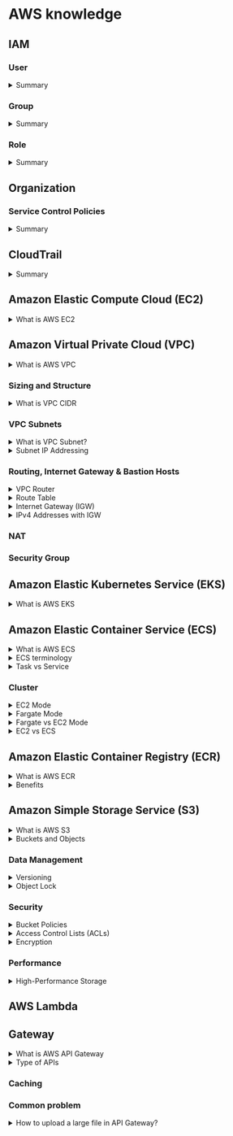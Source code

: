 # AWS knowledge
## IAM
### User
<details>
  <summary>Summary</summary>
  <br/>
  
  + There's the 5000 IAM user limit per account.
</details>

### Group
<details>
  <summary>Summary</summary>
  <br/>
  
  + Group are not a true identity.
  + Group just container which contains Users.
  + A resource policy cannot grant acess to an group.
</details>

### Role
<details>
  <summary>Summary</summary>
  <br/>

  + Can't log in to a Role.
  + Role has two types of policy which can be attach: _Trust Policy_ and _Permissions Policy_.
</details>

## Organization
### Service Control Policies
<details>
  <summary>Summary</summary>
  <br/>
  
  + Service Control Policies (SCPs) are just a boundary. They define the limit of what is and isn't allowed
  + The management account is special and it's unaffected by any service control policies.
  + They don't grant any permissions.
  + The default of SCPs is FullAWSAccess.
</details>

## CloudTrail
<details>
  <summary>Summary</summary>
  <br/>
  
  + Enable by default on AWS account, but it's only the 90-day event history.
  + Don't get any storage in S3 unless configure a trail.
  + Store management events only by default.
  + IAM, STS, CloudFront log their data as global service events at US East 1 and trail will need to be enable to capure that data.
  + Not real-time.
</details>

## Amazon Elastic Compute Cloud (EC2)
<details>
  <summary>What is AWS EC2</summary>
  <br/>
  
</details>

## Amazon Virtual Private Cloud (VPC)
<details>
  <summary>What is AWS VPC</summary>
  <br/>
  
  Amazon Virtual Private Cloud (VPC) is a service that allows you to create a logically isolated network within the AWS cloud. 
</details>

### Sizing and Structure

<details>
  <summary>What is VPC CIDR</summary>
  <br/>

  A VPC CIDR (Virtual Private Cloud Classless Inter-Domain Routing) block is a range of IP addresses assigned to your VPC in AWS. For example, a CIDR block of `10.0.0.0/16` includes all IP addresses from `10.0.0.0` to `10.0.255.255`.
   
</details>

### VPC Subnets

<details>
  <summary>What is VPC Subnet?</summary>
  <br/>

  A subnet in Amazon VPC is a range of IP addresses within your VPC. It's created within one availablity zone (AZ) and it can nerver be changed. 

  _Public and Private Subnets:_
  + **Public Subnets:** These subnets have a route to the internet through an Internet Gateway (IGW). Instances in a public subnet can communicate directly with the internet.
  + **Private Subnets:** These subnets do not have a direct route to the internet. Instances in a private subnet can access the internet through a NAT Gateway or NAT Instance.

  _Subnet and AZ:_

  + One subnet is created in a specific AZ, and a subnet can never be in multiple availability zones.
  + One AZ can have zero or many subnets.

  Subnets can communicate with orther subnets in the VPC.
  
</details>
<details>
  <summary>Subnet IP Addressing</summary>
  <br/>

  There are 5 IPs adress within every VPC subnet that you can't use:
  + Network adress (`10.16.16.0`)
  + Network + 1 (`10.16.16.1`) - VPC Router
  + Network + 2 (`10.16.16.2`) - Reserved (DNS*)
  + Network + 3 (`10.16.16.3`) - Reserved Future Use
  + Broadcast Adress (`10.16.31.255`) - Last IP in Subnet
  
</details>

### Routing, Internet Gateway & Bastion Hosts

<details>
  <summary>VPC Router</summary>
  <br/>

  VPC router is a highly available device which is present in every VPC (default or custom), which moves traffic from somewhere to somewhere else. It runs in all of the availability zones that the VPC uses. The router has a network in every subnet (_Network + 1_).
  
</details>
<details>
  <summary>Route Table</summary>
  <br/>

  The route table associate with a subnet defines what the VPC router will do when data leaves that subnet. Each subnet in your VPC must be associated with a route table, which controls the routing for that subnet. 

  ![](images/route_table.png)

  **Route Table terminology:**

  + **Routes:** Each route in a table specifies a destination and a target. The destination specifies the range of IP addresses (CIDR block) that the route applies to, and the target is where you want the traffic to go. For example, to enable internet access, you might have a route with a destination of 0.0.0.0/0 (all IPv4 addresses) and a target of an internet gateway.
  + **Main Route Table:** When you create a VPC, AWS automatically creates a main route table.
  + **Subnet Route Tables:** Each subnet in your VPC must be associated with a route table. If you don’t explicitly associate a subnet with a route table, it uses the main route table by default. You can create custom route tables and associate them with specific subnets.
  + **Local Route:** Every route table contains a `local` route for communication within the VPC. This route is automatically added and cannot be removed.
  + **Route Priority:** If there are multiple routes that match the destination IP address, the most specific route (longest prefix match) is used. For example, a route for `10.0.0.0/24` will take precedence over a route for `10.0.0.0/161`. (`10.0.0.0/24` > `10.0.0.0/161`)
  + **Static and Propagated Routes:** Routes can be static (manually added) or propagated (automatically added by AWS services like VPN connections). Static routes take priority over propagated routes if they have the same destination
  
</details>

<details>
  <summary>Internet Gateway (IGW)</summary>
  <br/>

  Internet Gateway enables resources in your VPC, such as EC2 instances, to connect to the internet if they have a public IP address. It also allows resources on the internet to initiate connections to your VPC resources using their public IP addresses. One Internet Gateway will cover all of the AZs in the region. This is one-to-one relationship between Internet Gateway and VPC.

  + One VPC can have zero or one IGW.
  + IGW can created and not attach to a VPC, so it can zero or one VPC.

  ![](images/IGW.png)
  
</details>
<details>
  <summary>IPv4 Addresses with IGW</summary>
  <br/>

  ![](images/IPv4_with_IGW.png)

  The EC2 instacnce (IPv4 instance) can not aware its public IP. It just have a private IP.
  
</details>

### NAT
### Security Group

## Amazon Elastic Kubernetes Service (EKS)

<details>
  <summary>What is AWS EKS</summary>
  <br/>

  Amazon Elastic Kubernetes Service (Amazon EKS) is a managed Kubernetes service that makes it easy for you to run Kubernetes on AWS and on-premises.

</details>

## Amazon Elastic Container Service (ECS)
<details>
  <summary>What is AWS ECS</summary>
  <br/>

  ECS is the AWS Docker container service that handles the orchestration and provisioning of Docker containers.
 
  ![](images/high_level-ecs_cluster.png)

</details>
<details>
  <summary>ECS terminology</summary>
  <br/>

  + **Task Definition -** A blueprint that describes how a Docker container should launch. It contains settings like exposed port, docker image, cpu shares, memory requirement, command to run and environmental variables.
  + **Task -** It can be thought of as an “instance” of a _**Task Definition**_. A task can include one or more _containers_.
  + **Container Definition -** A task definition is essentially a blueprint for your application. It describes how one or more containers should be launched within a cluster
  + **Service -** A service manage the lifecycle of tasks, ensuring that the desired number of tasks are always running. It brings resilience and scalability to our tasks.
  + **Cluster -** A logic group of _**EC2**_ instances. _(fagate or ec2 mode)_
  + **Container Instance -** This is just an _**EC2**_ instance that is part of an _**ECS Cluster**_ and has docker and the ecs-agent running on it.
  
  ![](images/ECS_terminology.png)

</details>

<details>
  <summary>Task vs Service</summary>
  <br/>
  
  **Task:**
  + A Task is created when you run a Task directly, which launches container(s) (defined in the task definition) until they are stopped or exit.
  + Running Tasks directly is ideal for short-running jobs. For example: `cron` task.

  **Sevice:**
  + A Service is used to guarantee that you always have some number of Tasks _running at all times_. If a Task fails, the Service scheduler will automatically launch a new instance to replace it.
  + A Service configuration references a Task definition. A Service is responsible for creating Tasks.
  + A Service configuration _references_ a Task definition. A Service is responsible for _creating_ Tasks.

  _Example:_ 

  If I deployed my website powered by Node.JS in Oregon (us-west-2) I would want say at least three Tasks running across the three Availability Zones (AZ) for the sake of High-Availability; if one fails I have another two and the failed one will be replaced. **Creating a Service is the way to do this**.

</details>

### Cluster
<details>
  <summary>EC2 Mode</summary>
  <br/>

  ![](images/ec2_mode.png)

  With EC2 mode, ECS cluster is created within a VPC inside you AWS account. EC2 instances are used to run containers. When you create the cluster you specify an initial size which controls the number EC2 insatances. And you need to worry about capacity and availability for you cluster. So if you want to use containers in your infastructure but you absolutelt need to manage the container host capacity and availability then EC2 mode is for you.

</details>
<details>
  <summary>Fargate Mode</summary>
  <br/>

  ![](images/fargate_mode.png)

  Core of the Farget architecture is a shared Farget infrastrucure platform. You gain access to resources fram shared pool, but you have no visibility of other customers. With Fargate, you use the same task and service definition, these are then allocated to the shared Fargate platform.

</details>
<details>
  <summary>Fargate vs EC2 Mode</summary>
  <br/>
  
  **When to use EC2:**
  + When you have existing EC2 hardware that you want to leverage.
  + When you need more control over the underlying instances, such as choosing specific instance types or optimizing for network or GPU performance.
  + For complex microservices architectures.
  + If you have specific compliance or security requirements.

  **When to use Fargate:**
  + If you prefer not to manage the underlying infrastructure and want AWS to handle it.
  + Application with unpredictable or variable workloads, as it can scale up and down automatically.
  + When you need to deploy quickly without worrying about the infrastructure setup.
  + Suitable for short-lived tasks.

</details>
<details>
  <summary>EC2 vs ECS</summary>
  <br/>

</details>

## Amazon Elastic Container Registry (ECR)
<details>
  <summary>What is AWS ECR</summary>
  <br/>
  Amazon Elastic Container Registry (ECR) is a fully managed container registry service that makes it easy for developers to store, manage, and deploy Docker container images. Each AWS account has a public and private registry, and inside eache registry can have many repositories (like Git or Github). And inside each repository you can have many container images.

  + Public registry - mean that anyone can have _read-only_ access but _read-write_ requires permissions.
  + Private registry - mean that permissions are required for any _read-write_ operations.
</details>
<details>
  <summary>Benefits</summary>
  <br/>

</details>

## Amazon Simple Storage Service (S3)
<details>
  <summary>What is AWS S3</summary>
  <br/>
  S3 is an object storage service provided by AWS. It offers industry-leading scalability, data availability, security, and performance.
  
</details>
<details>
  <summary>Buckets and Objects</summary>
  <br/>
  
  
</details>

### Data Management
<details>
  <summary>Versioning</summary>
  <br/>
  
  
</details>
<details>
  <summary>Object Lock</summary>
  <br/>
  
  
</details>

### Security
<details>
  <summary>Bucket Policies</summary>
  <br/>
  
  
</details>
<details>
  <summary>Access Control Lists (ACLs)</summary>
  <br/>
  
  
</details>
<details>
  <summary>Encryption</summary>
  <br/>
  
  
</details>

### Performance
<details>
  <summary>High-Performance Storage</summary>
  <br/>
  
  
</details>

## AWS Lambda
## Gateway

<details>
  <summary>What is AWS API Gateway</summary>
  <br/>

  AWS API Gateway acts as an intermediary between clients and backend services, handling various tasks to streamline and secure communication. API Gateway is highly avaiable and scalable, it also handle authorization, throttling, caching, CORS, transformation, OpenAPI spec, and much more.

</details>

<details>
  <summary>Type of APIs</summary>
  <br/>
  

</details>

### Caching
### Common problem

<details>
  <summary>How to upload a large file in API Gateway?</summary>
  <br/>

  The AWS API Gateway has a payload size limit of 10 MB. If the payload exceeds 10MB, API Gateway may reject the request and return an error (“Error 413 Request entity too large”). However, there are effective strategies to handle this:

  **Upload zipped file as the payload**

  **Using S3 Presigned URLs**
  
  **Direct Integration with S3**

</details>
